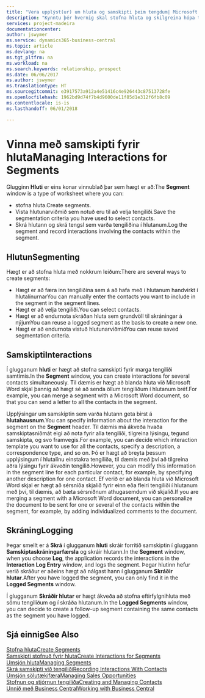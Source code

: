 ```yaml
---
title: "Vera upplýst(ur) um hluta og samskipti þeim tengdum| Microsoft Docs"
description: "Kynntu þér hvernig skal stofna hluta og skilgreina hópa tengiliða og tiltaka samskipti fyrir hluta."
services: project-madeira
documentationcenter: 
author: jswymer
ms.service: dynamics365-business-central
ms.topic: article
ms.devlang: na
ms.tgt_pltfrm: na
ms.workload: na
ms.search.keywords: relationship, prospect
ms.date: 06/06/2017
ms.author: jswymer
ms.translationtype: HT
ms.sourcegitcommit: e3917573a912a4e51416c4e926443c87513728fe
ms.openlocfilehash: 1962bd9d74f7b4d9600de11f85d1e312f6fb8c09
ms.contentlocale: is-is
ms.lasthandoff: 06/01/2018

---
```

# <a name="managing-interactions-for-segments"></a><span data-ttu-id="126a5-103">Vinna með samskipti fyrir hluta</span><span class="sxs-lookup"><span data-stu-id="126a5-103">Managing Interactions for Segments</span></span>
<span data-ttu-id="126a5-104">Glugginn **Hluti** er eins konar vinnublað þar sem hægt er að:</span><span class="sxs-lookup"><span data-stu-id="126a5-104">The **Segment** window is a type of worksheet where you can:</span></span>

* <span data-ttu-id="126a5-105">stofna hluta.</span><span class="sxs-lookup"><span data-stu-id="126a5-105">Create segments.</span></span>
* <span data-ttu-id="126a5-106">Vista hlutunarviðmið sem notuð eru til að velja tengiliði.</span><span class="sxs-lookup"><span data-stu-id="126a5-106">Save the segmentation criteria you have used to select contacts.</span></span>
* <span data-ttu-id="126a5-107">Skrá hlutann og skrá tengsl sem varða tengiliðina í hlutanum.</span><span class="sxs-lookup"><span data-stu-id="126a5-107">Log the segment and record interactions involving the contacts within the segment.</span></span>

## <a name="segmenting"></a><span data-ttu-id="126a5-108">Hlutun</span><span class="sxs-lookup"><span data-stu-id="126a5-108">Segmenting</span></span>
<span data-ttu-id="126a5-109">Hægt er að stofna hluta með nokkrum leiðum:</span><span class="sxs-lookup"><span data-stu-id="126a5-109">There are several ways to create segments:</span></span>

* <span data-ttu-id="126a5-110">Hægt er að færa inn tengiliðina sem á að hafa með í hlutanum handvirkt í hlutalínurnar</span><span class="sxs-lookup"><span data-stu-id="126a5-110">You can manually enter the contacts you want to include in the segment in the segment lines.</span></span>
* <span data-ttu-id="126a5-111">Hægt er að velja tengiliði.</span><span class="sxs-lookup"><span data-stu-id="126a5-111">You can select contacts.</span></span>
* <span data-ttu-id="126a5-112">Hægt er að endurnota skráðan hluta sem grundvöll til skráningar á nýjum</span><span class="sxs-lookup"><span data-stu-id="126a5-112">You can reuse a logged segment as the basis to create a new one.</span></span>
* <span data-ttu-id="126a5-113">Hægt er að endurnota vistuð hlutunarviðmið</span><span class="sxs-lookup"><span data-stu-id="126a5-113">You can reuse saved segmentation criteria.</span></span>

## <a name="interactions"></a><span data-ttu-id="126a5-114">Samskipti</span><span class="sxs-lookup"><span data-stu-id="126a5-114">Interactions</span></span>
<span data-ttu-id="126a5-115">Í glugganum **hluti** er hægt að stofna samskipti fyrir marga tengiliði samtímis.</span><span class="sxs-lookup"><span data-stu-id="126a5-115">In the **Segment** window, you can create interactions for several contacts simultaneously.</span></span> <span data-ttu-id="126a5-116">Til dæmis er hægt að blanda hluta við Microsoft Word skjal þannig að hægt sé að senda öllum tengiliðum í hlutanum bréf.</span><span class="sxs-lookup"><span data-stu-id="126a5-116">For example, you can merge a segment with a Microsoft Word document, so that you can send a letter to all the contacts in the segment.</span></span>

<span data-ttu-id="126a5-117">Upplýsingar um samskiptin sem varða hlutann geta birst á **hlutahausnum**.</span><span class="sxs-lookup"><span data-stu-id="126a5-117">You can specify information about the interaction for the segment on the **Segment** header.</span></span> <span data-ttu-id="126a5-118">Til dæmis má ákveða hvaða samskiptasniðmát eigi að nota fyrir alla tengiliði, tilgreina lýsingu, tegund samskipta, og svo framvegis.</span><span class="sxs-lookup"><span data-stu-id="126a5-118">For example, you can decide which interaction template you want to use for all the contacts, specify a description, a correspondence type, and so on.</span></span> <span data-ttu-id="126a5-119">Þó er hægt að breyta þessum upplýsingum í hlutalínu einstakra tengiliða, til dæmis með því að tilgreina aðra lýsingu fyrir ákveðin tengilið.</span><span class="sxs-lookup"><span data-stu-id="126a5-119">However, you can modify this information in the segment line for each particular contact, for example, by specifying another description for one contact.</span></span> <span data-ttu-id="126a5-120">Ef verið er að blanda hluta við Microsoft Word skjal er hægt að sérsníða skjalið fyrir einn eða fleiri tengiliði í hlutanum með því, til dæmis, að bæta sérsniðnum athugasemdum við skjalið.</span><span class="sxs-lookup"><span data-stu-id="126a5-120">If you are merging a segment with a Microsoft Word document, you can personalize the document to be sent for one or several of the contacts within the segment, for example, by adding individualized comments to the document.</span></span>

## <a name="logging"></a><span data-ttu-id="126a5-121">Skráning</span><span class="sxs-lookup"><span data-stu-id="126a5-121">Logging</span></span>
<span data-ttu-id="126a5-122">Þegar smellt er á **Skrá** í glugganum **hluti** skráir forritið samskiptin í gluggann **Samskiptaskráningarfærsla** og skráir hlutann.</span><span class="sxs-lookup"><span data-stu-id="126a5-122">In the **Segment** window, when you choose **Log**, the application records the interactions in the **Interaction Log Entry** window, and logs the segment.</span></span> <span data-ttu-id="126a5-123">Þegar hlutinn hefur verið skráður er aðeins hægt að nálgast hann í glugganum **Skráðir hlutar**.</span><span class="sxs-lookup"><span data-stu-id="126a5-123">After you have logged the segment, you can only find it in the **Logged Segments** window.</span></span>

<span data-ttu-id="126a5-124">Í glugganum **Skráðir hlutar** er hægt ákveða að stofna eftirfylgnihluta með sömu tengiliðum og í skráða hlutanum.</span><span class="sxs-lookup"><span data-stu-id="126a5-124">In the **Logged Segments** window, you can decide to create a follow-up segment containing the same contacts as the segment you have logged.</span></span>

## <a name="see-also"></a><span data-ttu-id="126a5-125">Sjá einnig</span><span class="sxs-lookup"><span data-stu-id="126a5-125">See Also</span></span>
[<span data-ttu-id="126a5-126">Stofna hluta</span><span class="sxs-lookup"><span data-stu-id="126a5-126">Create Segments</span></span>](marketing-how-create-segment.md)  
[<span data-ttu-id="126a5-127">Samskipti stofnuð fyrir hluta</span><span class="sxs-lookup"><span data-stu-id="126a5-127">Create Interactions for Segments</span></span>](marketing-how-create-interactions.md)  
[<span data-ttu-id="126a5-128">Umsjón hluta</span><span class="sxs-lookup"><span data-stu-id="126a5-128">Managing Segments</span></span>](marketing-segments.md)  
[<span data-ttu-id="126a5-129">Skrá samskipti við tengiliði</span><span class="sxs-lookup"><span data-stu-id="126a5-129">Recording Interactions With Contacts</span></span>](marketing-interactions.md)  
[<span data-ttu-id="126a5-130">Umsjón sölutækifæra</span><span class="sxs-lookup"><span data-stu-id="126a5-130">Managing Sales Opportunities</span></span>](marketing-manage-sales-opportunities.md)  
[<span data-ttu-id="126a5-131">Stofnun og stjórnun tengiliða</span><span class="sxs-lookup"><span data-stu-id="126a5-131">Creating and Managing Contacts</span></span>](marketing-contacts.md)  
[<span data-ttu-id="126a5-132">Unnið með Business Central</span><span class="sxs-lookup"><span data-stu-id="126a5-132">Working with Business Central</span></span>](ui-work-product.md)

